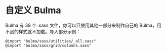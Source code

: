 # 自定义 Bulma

Bulma 有 39 个 .sass 文件，你可以只使用其他一部分来制作自己的 Bulma，用不到的样式就不加载。导入部分示例：

    @import "bulma/sass/utilities/_all.sass"
    @import "bulma/sass/grid/columns.sass"



